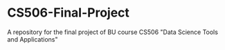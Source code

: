 # CS506-Final-Project
A repository for the final project of BU course CS506 "Data Science Tools and Applications"
